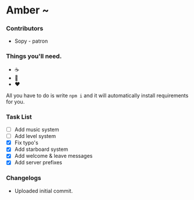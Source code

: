 # Amber ~

### Contributors
* Sopy - patron

### Things you'll need.
* :coffee:
* :pray:
* :heart:

All you have to do is write `npm i` and it will automatically install requirements for you.


### Task List
- [ ] Add music system
- [ ] Add level system
- [x] Fix typo's
- [x] Add starboard system
- [x] Add welcome & leave messages
- [x] Add server prefixes

### Changelogs
- Uploaded initial commit.


